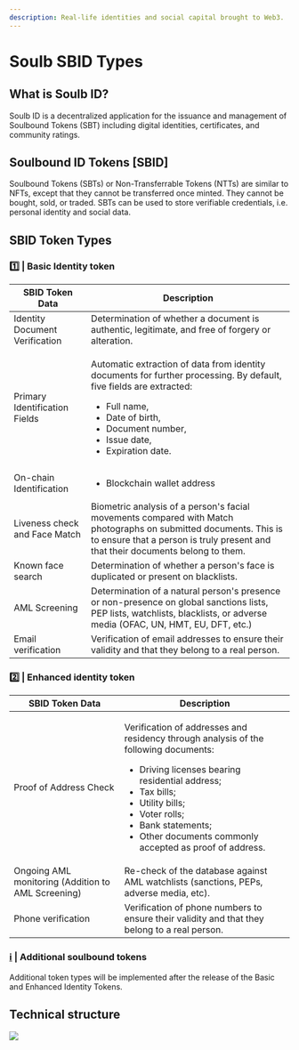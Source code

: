 ```yaml
---
description: Real-life identities and social capital brought to Web3.
---
```


# Soulb SBID Types

## What is Soulb ID?

Soulb ID is a decentralized application for the issuance and management of Soulbound Tokens (SBT) including digital identities, certificates, and community ratings.&#x20;

## Soulbound ID Tokens \[SBID]

Soulbound Tokens (SBTs) or Non-Transferrable Tokens (NTTs) are similar to NFTs, except that they cannot be transferred once minted. They cannot be bought, sold, or traded. SBTs can be used to store verifiable credentials, i.e. personal identity and social data. &#x20;

## SBID Token Types <a href="#sbid-token-types" id="sbid-token-types"></a>

### 1️⃣ | Basic Identity token <a href="#1-or-basic-identity-token" id="1-or-basic-identity-token"></a>

| SBID Token Data                | Description                                                                                                                                                                                                                                         |
| ------------------------------ | --------------------------------------------------------------------------------------------------------------------------------------------------------------------------------------------------------------------------------------------------- |
| Identity Document Verification | Determination of whether a document is authentic, legitimate, and free of forgery or alteration.                                                                                                                                                    |
| Primary Identification Fields  | <p>Automatic extraction of data from identity documents for further processing. By default, five fields are extracted:</p><ul><li>Full name,</li><li>Date of birth,</li><li>Document number,</li><li>Issue date,</li><li>Expiration date.</li></ul> |
| On-chain Identification        | <ul><li>Blockchain wallet address</li></ul>                                                                                                                                                                                                         |
| Liveness check and Face Match  | Biometric analysis of a person's facial movements compared with Match photographs on submitted documents. This is to ensure that a person is truly present and that their documents belong to them.                                                 |
| Known face search              | Determination of whether a person's face is duplicated or present on blacklists.                                                                                                                                                                    |
| AML Screening                  | Determination of a natural person's presence or non-presence on global sanctions lists, PEP lists, watchlists, blacklists, or adverse media (OFAC, UN, HMT, EU, DFT, etc.)                                                                          |
| Email verification             | Verification of email addresses to ensure their validity and that they belong to a real person.                                                                                                                                                     |

### 2️⃣ | Enhanced identity token <a href="#2-or-enhanced-identity-token" id="2-or-enhanced-identity-token"></a>

| SBID Token Data                                    | Description                                                                                                                                                                                                                                                                                                       |
| -------------------------------------------------- | ----------------------------------------------------------------------------------------------------------------------------------------------------------------------------------------------------------------------------------------------------------------------------------------------------------------- |
| Proof of Address Check                             | <p>Verification of addresses and residency through analysis of the following documents:</p><ul><li>Driving licenses bearing residential address;</li><li>Tax bills;</li><li>Utility bills;</li><li>Voter rolls;</li><li>Bank statements;</li><li>Other documents commonly accepted as proof of address.</li></ul> |
| Ongoing AML monitoring (Addition to AML Screening) | Re-check of the database against AML watchlists (sanctions, PEPs, adverse media, etc).                                                                                                                                                                                                                            |
| Phone verification                                 | Verification of phone numbers to ensure their validity and that they belong to a real person.                                                                                                                                                                                                                     |

### [ℹ️](https://emojipedia.org/information/) | Additional soulbound tokens

Additional token types will be implemented after the release of the Basic and Enhanced Identity Tokens.&#x20;

## Technical structure&#x20;

![](<../.gitbook/assets/\_--\_NTT-Solution-Architecture-MVP (1).svg>)
